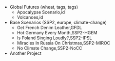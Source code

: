 - Global Futures (wheat, tags, tags)
  - Apocalypse Scenario,id
  - Volcanoes,id
- Base Scenarios (SSP2, europe, climate-change)
  - Get French Denim Leather,GFDL
  - Hot Germany Every Month,SSP2-HGEM
  - Is Poland Singing Loudly?,SSP2-IPSL
  - Miracles In Russia On Christmas,SSP2-MIROC
  - No Climate Change,SSP2-NoCC
- Another Project




